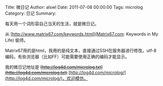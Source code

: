 Title: 微日记
Author: alswl
Date: 2011-07-08 00:00:00
Tags: microlog
Category: 日记
Summary: 

每天用一个词形容自己当天的生活，就是微日记。

从 [http://www.matrix67.com/keywords.html](Matrix67.com: Keywords in My Life) 偷师。

Matrix67用的是html，我用的是纯文本，直接通过SSH在服务器进行修改。utf-8编码，有些浏览器（比如FF）可能需要使用正确的编码才能显示。

我的微日记地址是 <strike>[http://log4d.com/microlog.txt](http://log4d.com/microlog.txt)</strike> [http://log4d.com/microlog/](http://log4d.com/microlog/)，欢迎模仿。